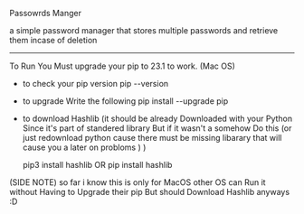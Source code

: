 Passowrds Manger 

a simple password manager that stores multiple passwords and retrieve  them incase of deletion 


---------------------------------------------------------------------------------------------------
 To Run You Must upgrade your pip to 23.1 to work.
  (Mac OS)
 - to check your pip version 
   pip --version 
 -  to upgrade Write the following 
  pip install --upgrade pip

- to download Hashlib  (it should be already Downloaded with your Python Since it's part of standered library But if it wasn't a somehow Do this (or just redownload python cause there must be missing  libarary that will cause you a later on probloms )  )

  pip3 install hashlib
          OR 
  pip install hashlib 


(SIDE NOTE) so far i know this is only for MacOS other OS can Run it without Having to Upgrade their pip But should Download Hashlib anyways :D


